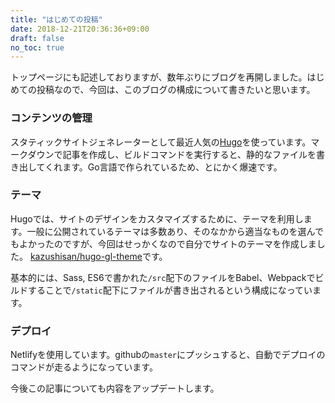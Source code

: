 ```yaml
---
title: "はじめての投稿"
date: 2018-12-21T20:36:36+09:00
draft: false
no_toc: true
---
```


トップページにも記述しておりますが、数年ぶりにブログを再開しました。はじめての投稿なので、今回は、このブログの構成について書きたいと思います。

### コンテンツの管理

スタティックサイトジェネレーターとして最近人気の[Hugo](https://gohugo.io)を使っています。マークダウンで記事を作成し、ビルドコマンドを実行すると、静的なファイルを書き出してくれます。Go言語で作られているため、とにかく爆速です。

### テーマ

Hugoでは、サイトのデザインをカスタマイズするために、テーマを利用します。一般に公開されているテーマは多数あり、そのなかから適当なものを選んでもよかったのですが、今回はせっかくなので自分でサイトのテーマを作成しました。
[kazushisan/hugo-gl-theme](https://github.com/kazushisan/hugo-gl-theme)です。

基本的には、Sass, ES6で書かれた`/src`配下のファイルをBabel、Webpackでビルドすることで`/static`配下にファイルが書き出されるという構成になっています。

### デプロイ

Netlifyを使用しています。githubの`master`にプッシュすると、自動でデプロイのコマンドが走るようになっています。


今後この記事についても内容をアップデートします。